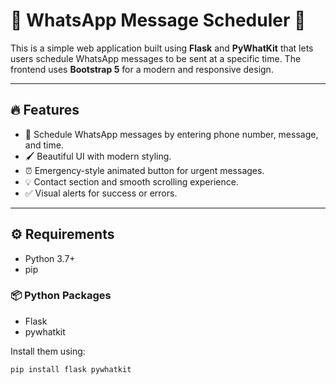 # 📱 WhatsApp Message Scheduler 🚀

This is a simple web application built using **Flask** and **PyWhatKit** that lets users schedule WhatsApp messages to be sent at a specific time. The frontend uses **Bootstrap 5** for a modern and responsive design.

---

## 🔥 Features

- 📲 Schedule WhatsApp messages by entering phone number, message, and time.
- 🖌️ Beautiful UI with modern styling.
- ⏰ Emergency-style animated button for urgent messages.
- 💡 Contact section and smooth scrolling experience.
- ✅ Visual alerts for success or errors.

---


## ⚙️ Requirements

- Python 3.7+
- pip

### 📦 Python Packages

- Flask
- pywhatkit

Install them using:

```bash
pip install flask pywhatkit
